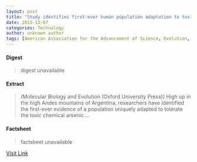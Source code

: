 ```yaml
---
layout: post
title: "Study identifies first-ever human population adaptation to toxic chemical, arsenic"
date: 2015-12-07
categories: Technology
author: unknown author
tags: [American Association for the Advancement of Science, Evolution, Arsenic, Biology, Life sciences, Organisms, Genetics, Biotechnology]
---
```



#### Digest
>digest unavailable

#### Extract
>(Molecular Biology and Evolution (Oxford University Press)) High up in the high Andes mountains of Argentina, researchers have identified the first-ever evidence of a population uniquely adapted to tolerate the toxic chemical arsenic....

#### Factsheet
>factsheet unavailable

[Visit Link](http://www.eurekalert.org/pub_releases/2015-03/mbae-sif022715.php)


